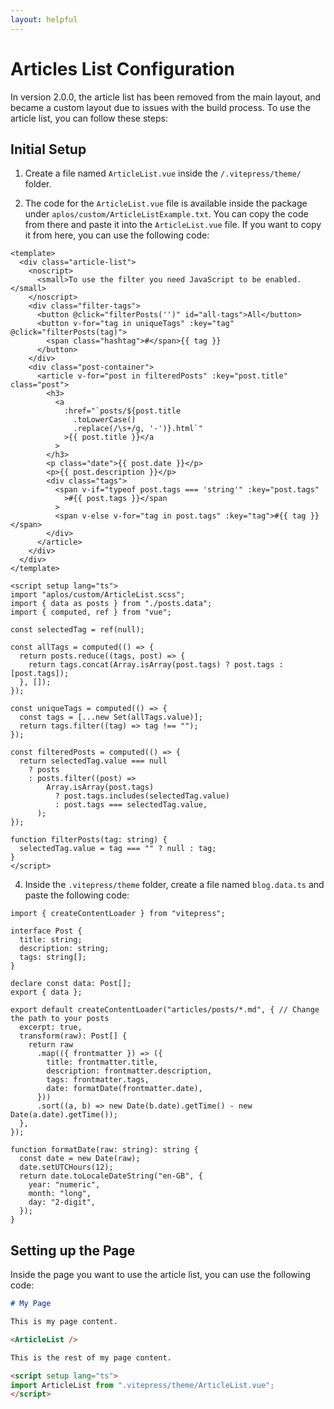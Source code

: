 ```yaml
---
layout: helpful
---
```


# Articles List Configuration

In version 2.0.0, the article list has been removed from the main layout, and became a custom layout due to issues with the build process. To use the article list, you can follow these steps:

## Initial Setup

1. Create a file named `ArticleList.vue` inside the `/.vitepress/theme/` folder.

2. The code for the `ArticleList.vue` file is available inside the package under `aplos/custom/ArticleListExample.txt`. You can copy the code from there and paste it into the `ArticleList.vue` file. If you want to copy it from here, you can use the following code:

```vue {37}
<template>
  <div class="article-list">
    <noscript>
      <small>To use the filter you need JavaScript to be enabled.</small>
    </noscript>
    <div class="filter-tags">
      <button @click="filterPosts('')" id="all-tags">All</button>
      <button v-for="tag in uniqueTags" :key="tag" @click="filterPosts(tag)">
        <span class="hashtag">#</span>{{ tag }}
      </button>
    </div>
    <div class="post-container">
      <article v-for="post in filteredPosts" :key="post.title" class="post">
        <h3>
          <a
            :href="`posts/${post.title
              .toLowerCase()
              .replace(/\s+/g, '-')}.html`"
            >{{ post.title }}</a
          >
        </h3>
        <p class="date">{{ post.date }}</p>
        <p>{{ post.description }}</p>
        <div class="tags">
          <span v-if="typeof post.tags === 'string'" :key="post.tags"
            >#{{ post.tags }}</span
          >
          <span v-else v-for="tag in post.tags" :key="tag">#{{ tag }}</span>
        </div>
      </article>
    </div>
  </div>
</template>

<script setup lang="ts">
import "aplos/custom/ArticleList.scss";
import { data as posts } from "./posts.data";
import { computed, ref } from "vue";

const selectedTag = ref(null);

const allTags = computed(() => {
  return posts.reduce((tags, post) => {
    return tags.concat(Array.isArray(post.tags) ? post.tags : [post.tags]);
  }, []);
});

const uniqueTags = computed(() => {
  const tags = [...new Set(allTags.value)];
  return tags.filter((tag) => tag !== "");
});

const filteredPosts = computed(() => {
  return selectedTag.value === null
    ? posts
    : posts.filter((post) =>
        Array.isArray(post.tags)
          ? post.tags.includes(selectedTag.value)
          : post.tags === selectedTag.value,
      );
});

function filterPosts(tag: string) {
  selectedTag.value = tag === "" ? null : tag;
}
</script>
```

4. Inside the `.vitepress/theme` folder, create a file named `blog.data.ts` and paste the following code:

```ts{12}
import { createContentLoader } from "vitepress";

interface Post {
  title: string;
  description: string;
  tags: string[];
}

declare const data: Post[];
export { data };

export default createContentLoader("articles/posts/*.md", { // Change the path to your posts
  excerpt: true,
  transform(raw): Post[] {
    return raw
      .map(({ frontmatter }) => ({
        title: frontmatter.title,
        description: frontmatter.description,
        tags: frontmatter.tags,
        date: formatDate(frontmatter.date),
      }))
      .sort((a, b) => new Date(b.date).getTime() - new Date(a.date).getTime());
  },
});

function formatDate(raw: string): string {
  const date = new Date(raw);
  date.setUTCHours(12);
  return date.toLocaleDateString("en-GB", {
    year: "numeric",
    month: "long",
    day: "2-digit",
  });
}
```

## Setting up the Page

Inside the page you want to use the article list, you can use the following code:

```md
# My Page

This is my page content.

<ArticleList />

This is the rest of my page content.

<script setup lang="ts">
import ArticleList from ".vitepress/theme/ArticleList.vue";
</script>
```
